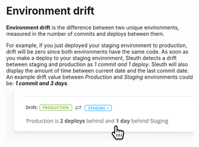# Environment drift

**Environment drift** is the difference between two unique environments, measured in the number of commits and deploys between them. 

For example, if you just deployed your staging environment to production, drift will be zero since both environments have the same code. As soon as you make a deploy to your staging environment, Sleuth detects a drift between staging and production as _1 commit and 1 deploy_. Sleuth will also display the amount of time between current date and the last commit date. An example drift value between _Production_ and _Staging_ environments could be: _**1 commit and 3 days**_. 

![](../../.gitbook/assets/601240a2c9c85723b9640809_environments-drift.png)




